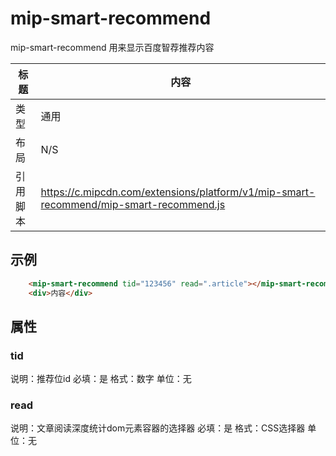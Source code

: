 # mip-smart-recommend

mip-smart-recommend 用来显示百度智荐推荐内容

标题|内容
----|----
类型| 通用
布局|N/S
引用脚本|https://c.mipcdn.com/extensions/platform/v1/mip-smart-recommend/mip-smart-recommend.js

## 示例

```html
    <mip-smart-recommend tid="123456" read=".article"></mip-smart-recommend>
    <div>内容</div>
```

## 属性

### tid

说明：推荐位id
必填：是
格式：数字
单位：无

### read

说明：文章阅读深度统计dom元素容器的选择器
必填：是
格式：CSS选择器
单位：无

